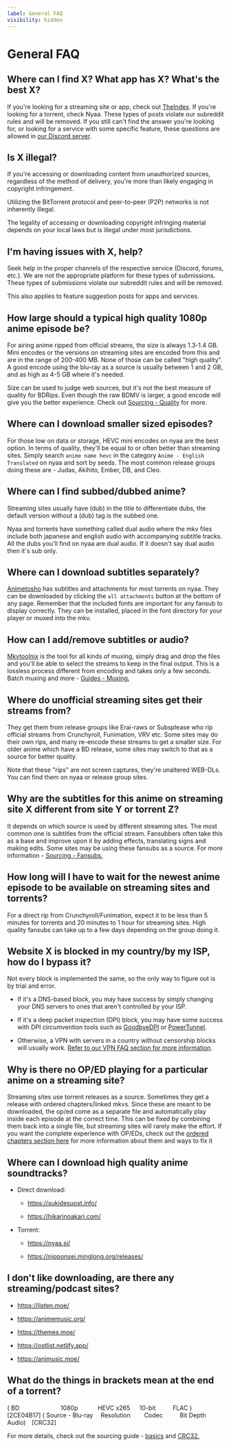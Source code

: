 ```yaml
---
label: General FAQ
visibility: hidden
---
```


# General FAQ

## Where can I find X? What app has X? What's the best X?
If you're looking for a streaming site or app, check out [TheIndex](https://theindex.moe). If you're looking for a torrent, check Nyaa. These types of posts violate our subreddit rules and will be removed. If you still can't find the answer you're looking for, or looking for a service with some specific feature, these questions are allowed in [our Discord server](https://discord.gg/theindex).

## Is X illegal?

If you're accessing or downloading content from unauthorized sources, regardless of the method of delivery, you're more than likely engaging in copyright infringement.

Utilizing the BitTorrent protocol and peer-to-peer (P2P) networks is not inherently illegal.

The legality of accessing or downloading copyright infringing material depends on your local laws but is illegal under most jurisdictions. 

## I'm having issues with X, help?

Seek help in the proper channels of the respective service (Discord, forums, etc.). We are not the appropriate platform for these types of submissions. These types of submissions violate our subreddit rules and will be removed.

This also applies to feature suggestion posts for apps and services.

## How large should a typical high quality 1080p anime episode be?

For airing anime ripped from official streams, the size is always 1.3-1.4 GB. Mini encodes or the versions on streaming sites are encoded from this and are in the range of 200-400 MB. None of those can be called "high quality". A good encode using the blu-ray as a source is usually between 1 and 2 GB, and as high as 4-5 GB where it's needed. 

Size can be used to judge web sources, but it's not the best measure of quality for BDRips. Even though the raw BDMV is larger, a good encode will give you the better experience. Check out [Sourcing - Quality](/en/guides/sourcing#quality) for more.

## Where can I download smaller sized episodes?

For those low on data or storage, HEVC mini encodes on nyaa are the best option. In terms of quality, they'll be equal to or often better than streaming sites. Simply search `anime name hevc` in the category `Anime - English Translated` on nyaa and sort by seeds. The most common release groups doing these are - Judas, Akihito, Ember, DB, and Cleo.

## Where can I find subbed/dubbed anime?

Streaming sites usually have (dub) in the title to differentiate dubs, the default version without a (dub) tag is the subbed one.

Nyaa and torrents have something called dual audio where the mkv files include both japanese and english audio with accompanying subtitle tracks. All the dubs you'll find on nyaa are dual audio. If it doesn't say dual audio then it's sub only.

## Where can I download subtitles separately?

[Animetosho](https://animetosho.org/) has subtitles and attachments for most torrents on nyaa. They can be downloaded by clicking the `all attachments` button at the bottom of any page. Remember that the included fonts are important for any fansub to display correctly. They can be installed, placed in the font directory for your player or muxed into the mkv.

## How can I add/remove subtitles or audio?

[Mkvtoolnix](https://mkvtoolnix.download/) is the tool for all kinds of muxing, simply drag and drop the files and you'll be able to select the streams to keep in the final output. This is a lossless process different from encoding and takes only a few seconds. Batch muxing and more - [Guides - Muxing.](/en/guides/sourcing#muxing)

## Where do unofficial streaming sites get their streams from?

They get them from release groups like Erai-raws or Subsplease who rip official streams from Crunchyroll, Funimation, VRV etc. Some sites may do their own rips, and many re-encode these streams to get a smaller size. For older anime which have a BD release, some sites may switch to that as a source for better quality.

Note that these "rips" are not screen captures, they're unaltered WEB-DLs. You can find them on nyaa or release group sites.

## Why are the subtitles for this anime on streaming site X different from site Y or torrent Z?

It depends on which source is used by different streaming sites. The most common one is subtitles from the official stream. Fansubbers often take this as a base and improve upon it by adding effects, translating signs and making edits. Some sites may be using these fansubs as a source. For more information -  [Sourcing - Fansubs.](/en/guides/sourcing#fansubs)

## How long will I have to wait for the newest anime episode to be available on streaming sites and torrents?

For a direct rip from Crunchyroll/Funimation, expect it to be less than 5 minutes for torrents and 20 minutes to 1 hour for streaming sites. High quality fansubs can take up to a few days depending on the group doing it.

## Website X is blocked in my country/by my ISP, how do I bypass it?

Not every block is implemented the same, so the only way to figure out is by trial and error.

- If it's a DNS-based block, you may have success by simply changing your DNS servers to ones that aren't controlled by your ISP.


- If it's a deep packet inspection (DPI) block, you may have some success with DPI circumvention tools such as [GoodbyeDPI](https://github.com/ValdikSS/GoodbyeDPI) or [PowerTunnel](https://github.com/krlvm/PowerTunnel-Android).


- Otherwise, a VPN with servers in a country without censorship blocks will usually work. [Refer to our VPN FAQ section for more information](/en/faq/vpn).

## Why is there no OP/ED playing for a particular anime on a streaming site?

Streaming sites use torrent releases as a source. Sometimes they get a release with ordered chapters/linked mkvs. Since these are meant to be downloaded, the op/ed come as a separate file and automatically play inside each episode at the correct time. This can be fixed by combining them back into a single file, but streaming sites will rarely make the effort. If you want the complete experience with OP/EDs, check out the [ordered chapters section here](/en/guides/sourcing) for more information about them and ways to fix it

## Where can I download high quality anime soundtracks?

- Direct download:
  - https://sukidesuost.info/
  
  - https://hikarinoakari.com/
   

- Torrent:
  - https://nyaa.si/
  
  - https://nipponsei.minglong.org/releases/

## I don't like downloading, are there any streaming/podcast sites?

- https://listen.moe/
   

- https://animemusic.org/


- https://themes.moe/
   

- https://ostlist.netlify.app/


- https://animusic.moe/

## What do the things in brackets mean at the end of a torrent?

( BD &emsp; &emsp;&emsp;&emsp;&emsp;&emsp; 1080p&emsp;&emsp; &emsp;HEVC x265 &emsp; 10-bit &emsp; &emsp; FLAC ) [2CE04B17]
( Source - Blu-ray&emsp; Resolution &emsp;&emsp;Codec &emsp; &emsp; Bit Depth &emsp;Audio)&emsp;[CRC32]

For more details, check out the sourcing guide - [basics](/en/guides/sourcing#basics) and [CRC32.](/en/guides/sourcing#crc32)